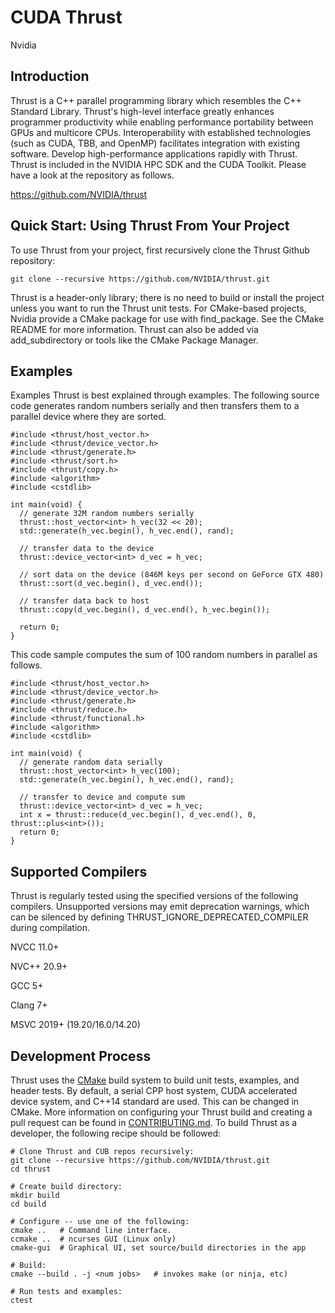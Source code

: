 # CUDA Thrust 
Nvidia 

## Introduction 

Thrust is a C++ parallel programming library which resembles the C++ Standard Library. Thrust's high-level interface greatly enhances programmer productivity while enabling performance portability between GPUs and multicore CPUs. Interoperability with established technologies (such as CUDA, TBB, and OpenMP) facilitates integration with existing software. Develop high-performance applications rapidly with Thrust. Thrust is included in the NVIDIA HPC SDK and the CUDA Toolkit. Please have a look at the repository as follows. 

https://github.com/NVIDIA/thrust

## Quick Start: Using Thrust From Your Project

To use Thrust from your project, first recursively clone the Thrust Github repository:

``` 
git clone --recursive https://github.com/NVIDIA/thrust.git 
```
Thrust is a header-only library; there is no need to build or install the project unless you want to run the Thrust unit tests. For CMake-based projects, Nvidia provide a CMake package for use with find_package. See the CMake README for more information. Thrust can also be added via add_subdirectory or tools like the CMake Package Manager.

## Examples 
Examples
Thrust is best explained through examples. The following source code generates random numbers serially and then transfers them to a parallel device where they are sorted.

```
#include <thrust/host_vector.h>
#include <thrust/device_vector.h>
#include <thrust/generate.h>
#include <thrust/sort.h>
#include <thrust/copy.h>
#include <algorithm>
#include <cstdlib>

int main(void) {
  // generate 32M random numbers serially
  thrust::host_vector<int> h_vec(32 << 20);
  std::generate(h_vec.begin(), h_vec.end(), rand);

  // transfer data to the device
  thrust::device_vector<int> d_vec = h_vec;

  // sort data on the device (846M keys per second on GeForce GTX 480)
  thrust::sort(d_vec.begin(), d_vec.end());

  // transfer data back to host
  thrust::copy(d_vec.begin(), d_vec.end(), h_vec.begin());

  return 0;
}
```

This code sample computes the sum of 100 random numbers in parallel as follows. 

```
#include <thrust/host_vector.h>
#include <thrust/device_vector.h>
#include <thrust/generate.h>
#include <thrust/reduce.h>
#include <thrust/functional.h>
#include <algorithm>
#include <cstdlib>

int main(void) {
  // generate random data serially
  thrust::host_vector<int> h_vec(100);
  std::generate(h_vec.begin(), h_vec.end(), rand);

  // transfer to device and compute sum
  thrust::device_vector<int> d_vec = h_vec;
  int x = thrust::reduce(d_vec.begin(), d_vec.end(), 0, thrust::plus<int>());
  return 0;
}
```

## Supported Compilers

Thrust is regularly tested using the specified versions of the following compilers. Unsupported versions may emit deprecation warnings, which can be silenced by defining THRUST_IGNORE_DEPRECATED_COMPILER during compilation.

NVCC 11.0+

NVC++ 20.9+

GCC 5+

Clang 7+

MSVC 2019+ (19.20/16.0/14.20)


## Development Process

Thrust uses the [CMake](https://cmake.org/) build system to build unit tests, examples, and header tests. By default, a serial CPP host system, CUDA accelerated device system, and C++14 standard are used. This can be changed in CMake. More information on configuring your Thrust build and creating a pull request can be found in [CONTRIBUTING.md](https://github.com/NVIDIA/thrust/blob/main/CONTRIBUTING.md). To build Thrust as a developer, the following recipe should be followed:

```
# Clone Thrust and CUB repos recursively:
git clone --recursive https://github.com/NVIDIA/thrust.git
cd thrust

# Create build directory:
mkdir build
cd build

# Configure -- use one of the following:
cmake ..   # Command line interface.
ccmake ..  # ncurses GUI (Linux only)
cmake-gui  # Graphical UI, set source/build directories in the app

# Build:
cmake --build . -j <num jobs>   # invokes make (or ninja, etc)

# Run tests and examples:
ctest
```
